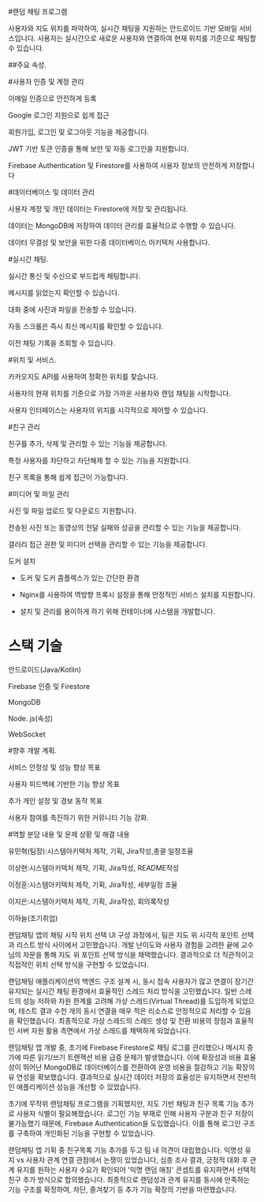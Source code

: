 #랜덤 채팅 프로그램 


사용자와 지도 위치를 파악하여, 실시간 채팅을 지원하는 안드로이드 기반 모바일 서비스입니다. 사용자는 실시간으로 새로운 사용자와 연결하여 현재 위치를 기준으로 채팅할 수 있습니다. 


##주요 속성. 


#사용자 인증 및 계정 관리 


이메일 인증으로 안전하게 등록 


Google 로그인 지원으로 쉽게 접근 


회원가입, 로그인 및 로그아웃 기능을 제공합니다. 


JWT 기반 토큰 인증을 통해 보안 및 자동 로그인을 지원합니다. 


Firebase Authentication 및 Firestore를 사용하여 사용자 정보의 안전하게 저장합니다 


#데이터베이스 및 데이터 관리 


사용자 계정 및 개인 데이터는 Firestore에 저장 및 관리됩니다. 


데이터는 MongoDB에 저장하여 데이터 관리를 효율적으로 수행할 수 있습니다. 


데이터 무결성 및 보안을 위한 다중 데이터베이스 아키텍처 사용합니다. 


#실시간 채팅. 


실시간 통신 및 수신으로 부드럽게 채팅합니다. 


메시지를 읽었는지 확인할 수 있습니다. 


대화 중에 사진과 파일을 전송할 수 있습니다. 


자동 스크롤은 즉시 최신 메시지를 확인할 수 있습니다. 


이전 채팅 기록을 조회할 수 있습니다. 


#위치 및 서비스. 


카카오지도 API를 사용하여 정확한 위치를 찾습니다. 


사용자의 현재 위치를 기준으로 가장 가까운 사용자와 랜덤 채팅을 시작합니다. 


사용자 인터페이스는 사용자의 위치를 시각적으로 제어할 수 있습니다. 


#친구 관리 


친구를 추가, 삭제 및 관리할 수 있는 기능을 제공합니다. 


특정 사용자를 차단하고 차단해제 할 수 있는 기능을 지원합니다. 


친구 목록을 통해 쉽게 접근이 가능합니다. 


#미디어 및 파일 관리 


사진 및 파일 업로드 및 다운로드 지원합니다.


전송된 사진 또는 동영상의 전달 실패와 성공을 관리할 수 있는 기능을 제공합니다. 


갤러리 접근 권한 및 미디어 선택을 관리할 수 있는 기능을 제공합니다. 


도커 설치 


* 도커 및 도커 콤플렉스가 있는 간단한 환경 


* Nginx를 사용하여 역방향 프록시 설정을 통해 안정적인 서비스 설치를 지원합니다. 


* 설치 및 관리를 용이하게 하기 위해 컨테이너에 시스템을 개발합니다. 


# 스택 기술 


안드로이드(Java/Kotlin) 

Firebase 인증 및 Firestore 

MongoDB 

Node. js(속성) 

WebSocket 




#향후 개발 계획. 


서비스 안정성 및 성능 향상 목표


사용자 피드백에 기반한 기능 향상 목표 


추가 개인 설정 및 경보 동작 목표 


사용자 참여를 촉진하기 위한 커뮤니티 기능 강화.

#역할 분담 내용 및 문제 상황 및 해결 내용

유민혁(팀장):시스템아키텍처 제작, 기획, Jira작성,총괄 일정조율

이상현:시스템아키텍처 제작, 기획, Jira작성, README작성

이정훈:시스템아키텍처 제작, 기획, Jira작성, 세부일정 조율

이지은:시스템아키텍처 제작, 기획, Jira작성, 회의록작성

이하늘(조기취업)

랜덤채팅 앱의 채팅 시작 위치 선택 UI 구성 과정에서, 팀은 지도 위 시각적 포인트 선택과 리스트 방식 사이에서 고민했습니다. 개발 난이도와 사용자 경험을 고려한 끝에 교수님의 자문을 통해 지도 위 포인트 선택 방식을 채택했습니다. 
결과적으로 더 직관적이고 직접적인 위치 선택 방식을 구현할 수 있었습니다.

랜덤채팅 애플리케이션의 백엔드 구조 설계 시, 동시 접속 사용자가 많고 연결이 장기간 유지되는 실시간 채팅 환경에서 효율적인 스레드 처리 방식을 고민했습니다.
일반 스레드의 성능 저하와 자원 한계를 고려해 가상 스레드(Virtual Thread)를 도입하게 되었으며, 테스트 결과 수천 개의 동시 연결을 매우 적은 리소스로 안정적으로 처리할 수 있음을 확인했습니다.
최종적으로 가상 스레드의 스레드 생성 및 전환 비용의 장점과 효율적인 서버 자원 활용 측면에서 가상 스레드를 채택하게 되었습니다.

랜덤채팅 앱 개발 중, 초기에 Firebase Firestore로 채팅 로그를 관리했으나 메시지 증가에 따른 읽기/쓰기 트랜잭션 비용 급증 문제가 발생했습니다. 이에 확장성과 비용 효율성이 뛰어난 MongoDB로 데이터베이스를 전환하여 운영 비용을 절감하고 기능 확장의 유
연성을 확보했습니다. 결과적으로 실시간 데이터 저장의 효율성은 유지하면서 전반적인 애플리케이션 성능을 개선할 수 있었습니다.

초기에 무작위 랜덤채팅 프로그램을 기획했지만, 지도 기반 채팅과 친구 목록 기능 추가로 사용자 식별이 필요해졌습니다. 로그인 기능 부재로 인해 사용자 구분과 친구 저장이 불가능했기 때문에, Firebase Authentication을 도입했습니다. 이를 통해 로그인 구조를 구축하여 개인화된 기능을 구현할 수 있었습니다.

랜덤채팅 앱 기획 중 친구목록 기능 추가를 두고 팀 내 의견이 대립했습니다. 익명성 유지 vs 사용자 관계 연결 관점에서 논쟁이 있었습니다,
심층 조사 결과, 긍정적 대화 후 관계 유지를 원하는 사용자 수요가 확인되어 '익명 랜덤 매칭' 콘셉트를 유지하면서 선택적 친구 추가 방식으로 합의했습니다.
최종적으로 랜덤성과 관계 유지를 동시에 만족하는 기능 구조를 확정하여, 차단, 즐겨찾기 등 추가 기능 확장의 기반을 마련했습니다.
